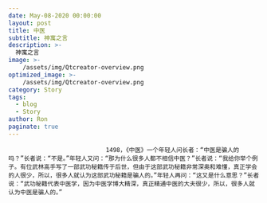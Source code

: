 ```yaml
---
date: May-08-2020 00:00:00
layout: post
title: 中医
subtitle: 神寓之言
description: >-
  神寓之言
image: >-
    /assets/img/Qtcreator-overview.png
optimized_image: >-
    /assets/img/Qtcreator-overview.png
category: Story
tags:
  - blog
  - Story
author: Ron
paginate: true
---
```


							　　1498，《中医》一个年轻人问长者：“中医是骗人的吗？”长者说：“不是。”年轻人又问：“那为什么很多人都不相信中医？”长者说：“我给你举个例子。有位武林高手写了一部武功秘籍传于后世，但由于这部武功秘籍非常深奥和难懂，真正学会的人很少，所以，很多人就认为这部武功秘籍是骗人的。”年轻人再问：“这又是什么意思？”长者说：“武功秘籍代表中医学，因为中医学博大精深，真正精通中医的大夫很少，所以，很多人就认为中医是骗人的。”
							
							
						